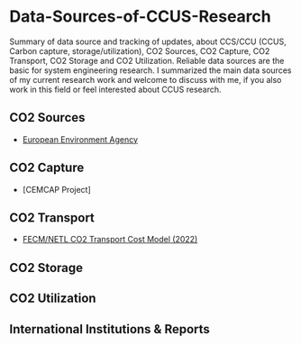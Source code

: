 # Data-Sources-of-CCUS-Research
Summary of data source and tracking of updates, about CCS/CCU (CCUS, Carbon capture, storage/utilization), CO2 Sources, CO2 Capture, CO2 Transport, CO2 Storage and CO2 Utilization.
Reliable data sources are the basic for system engineering research. I summarized the main data sources of my current research work and welcome to discuss with me, if you also work in this field or feel interested about CCUS research.
## CO2 Sources
- [European Environment Agency](https://www.eea.europa.eu/)
## CO2 Capture
- [CEMCAP Project]
## CO2 Transport
- [FECM/NETL CO2 Transport Cost Model (2022)](https://netl.doe.gov/energy-analysis/search?search=CO2TransportCostModel)
## CO2 Storage


## CO2 Utilization


## International Institutions & Reports 
